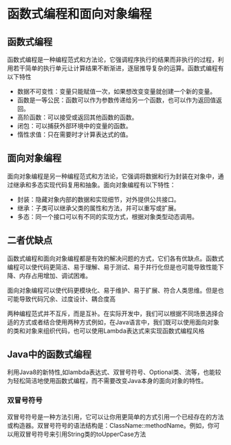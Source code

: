 # 函数式编程和面向对象编程

## 函数式编程

​	函数式编程是一种编程范式和方法论，它强调程序执行的结果而非执行的过程，利用若干简单的执行单元让计算结果不断渐进，逐层推导复杂的运算。函数式编程有以下特性

- 数据不可变性：变量只能赋值一次，如果想改变变量就创建一个新的变量。
- 函数是一等公民：函数可以作为参数传递给另一个函数，也可以作为返回值返回。
- 高阶函数：可以接受或返回其他函数的函数。
- 闭包：可以捕获外部环境中的变量的函数。
- 惰性求值：只在需要时才计算表达式的值。



## 面向对象编程

​	面向对象编程是另一种编程范式和方法论，它强调将数据和行为封装在对象中，通过继承和多态实现代码复用和抽象。面向对象编程有以下特性：

- 封装：隐藏对象内部的数据和实现细节，对外提供公共接口。
- 继承：子类可以继承父类的属性和方法，并可以重写或扩展。
- 多态：同一个接口可以有不同的实现方式，根据对象类型动态调用。



## 二者优缺点

​	函数式编程和面向对象编程都是有效的解决问题的方式，它们各有优缺点。函数式编程可以使代码更简洁、易于理解、易于测试、易于并行化但是也可能导致性能下降、内存占用增加、调试困难。

​	面向对象编程可以使代码更模块化、易于维护、易于扩展、符合人类思维。但是也可能导致代码冗余、过度设计、耦合度高

​	两种编程范式并不互斥，而是互补。在实际开发中，我们可以根据不同场景选择合适的方式或者结合使用两种方式例如，在Java语言中，我们既可以使用面向对象的类和对象来组织代码，也可以使用Lambda表达式来实现函数式编程风格





## Java中的函数式编程

​	利用Java8的新特性,如lambda表达式、双冒号符号、Optional类、流等，也能较为轻松简洁地使用函数式编程，而不需要改变Java本身的面向对象的特性。



### 双冒号符号

​	双冒号符号是一种方法引用，它可以让你用更简单的方式引用一个已经存在的方法或构造器。双冒号符号的语法结构是：ClassName::methodName。例如，你可以用双冒号符号来引用String类的toUpperCase方法